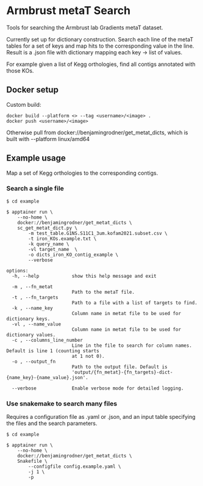 # Armbrust metaT Search

Tools for searching the Armbrust lab Gradients metaT dataset.

Currently set up for dictionary construction. Search each line of the metaT tables for a set of keys and map hits to the corresponding value in the line. Result is a .json file with dictionary mapping each key -> list of values. 

For example given a list of Kegg orthologies, find all contigs annotated with those KOs.

## Docker setup

Custom build:

```
docker build --platform <> --tag <username>/<image> .
docker push <username>/<image>
```

Otherwise pull from docker://benjamingrodner/get_metat_dicts, which is built with --platform linux/amd64

## Example usage

Map a set of Kegg orthologies to the corresponding contigs.

### Search a single file

```
$ cd example

$ apptainer run \
    --no-home \
    docker://benjamingrodner/get_metat_dicts \
    sc_get_metat_dict.py \
        -m test_table.G1NS.S11C1_3um.kofam2021.subset.csv \
        -t iron_KOs.example.txt \
        -k query_name \
        -vl target_name  \
        -o dicts_iron_KO_contig_example \
        --verbose
```

```
options:
  -h, --help            show this help message and exit

  -m , --fn_metat 
                        Path to the metaT file.
  -t , --fn_targets 
                        Path to a file with a list of targets to find.
  -k , --name_key 
                        Column name in metat file to be used for dictionary keys.
  -vl , --name_value 
                        Column name in metat file to be used for dictionary values.
  -c , --columns_line_number 
                        Line in the file to search for column names. Default is line 1 (counting starts
                        at 1 not 0).
  -o , --output_fn 
                        Path to the output file. Default is
                        'output/{fn_metat}-{fn_targets}-dict-{name_key}-{name_value}.json'.

  --verbose             Enable verbose mode for detailed logging.
```

### Use snakemake to search many files

Requires a configuration file as .yaml or .json, and an input table specifying the files and the search parameters.

```
$ cd example

$ apptainer run \
    --no-home \
    docker://benjamingrodner/get_metat_dicts \
    Snakefile \
        --configfile config.example.yaml \
        -j 1 \
        -p
```
